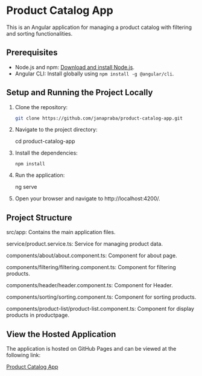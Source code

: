 # Product Catalog App

This is an Angular application for managing a product catalog with filtering and sorting functionalities.

## Prerequisites

- Node.js and npm: [Download and install Node.js](https://nodejs.org/).
- Angular CLI: Install globally using `npm install -g @angular/cli`.

## Setup and Running the Project Locally

1. Clone the repository:

   ```sh
   git clone https://github.com/janapraba/product-catalog-app.git

2. Navigate to the project directory:
   
     cd product-catalog-app
   
3. Install the dependencies:

       npm install
   
4. Run the application:

      ng serve
   
6. Open your browser and navigate to http://localhost:4200/.

## Project Structure

src/app: Contains the main application files.

service/product.service.ts: Service for managing product data.

components/about/about.component.ts: Component for about page.

components/filtering/filtering.component.ts: Component for filtering products.

components/header/header.component.ts: Component for Header.

components/sorting/sorting.component.ts: Component for sorting products.

components/product-list/product-list.component.ts: Component for display products in productpage.


## View the Hosted Application

The application is hosted on GitHub Pages and can be viewed at the following link:

[Product Catalog App](https://janapraba.github.io/product-catalog-app/products)

